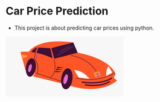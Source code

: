 # Car Price Prediction
- This project is about predicting car prices using python.


![alt text](image.png)